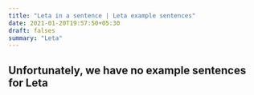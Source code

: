 ```yaml
---
title: "Leta in a sentence | Leta example sentences"
date: 2021-01-20T19:57:50+05:30
draft: falses
summary: "Leta"
---
```

## Unfortunately, we have no example sentences for Leta                 
